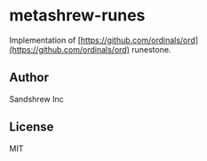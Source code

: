 # metashrew-runes

Implementation of [https://github.com/ordinals/ord](https://github.com/ordinals/ord) runestone.

## Author

Sandshrew Inc

## License

MIT